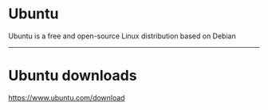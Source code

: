 # Ubuntu

Ubuntu is a free and open-source Linux distribution based on Debian

---

# Ubuntu downloads

<https://www.ubuntu.com/download>
